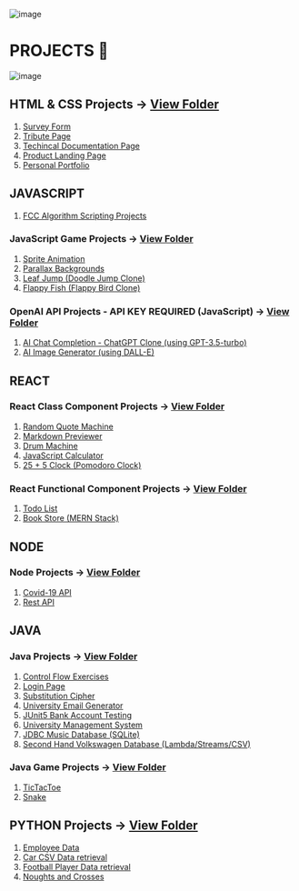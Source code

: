 ![image](https://github.com/StevieJSmith/Graduate-Projects/blob/main/Images/Name%20Banner.png)
# PROJECTS :eyes:

![image](https://github.com/StevieJSmith/CS-Projects/blob/main/Images/Tech%20Stack.png)

## HTML & CSS Projects &rarr; [View Folder](https://github.com/StevieJSmith/Graduate-Projects/tree/main/HTML%20%26%20CSS%20Projects)
1. [Survey Form](https://github.com/StevieJSmith/Graduate-Projects/tree/main/HTML%20%26%20CSS%20Projects/Survey%20Form)
2. [Tribute Page](https://github.com/StevieJSmith/Graduate-Projects/tree/main/HTML%20%26%20CSS%20Projects/Tribute%20Page)
3. [Techincal Documentation Page](https://github.com/StevieJSmith/Graduate-Projects/tree/main/HTML%20%26%20CSS%20Projects/Technical%20Documentation%20Page)
4. [Product Landing Page](https://github.com/StevieJSmith/Graduate-Projects/tree/main/HTML%20%26%20CSS%20Projects/Product%20Landing%20Page)
5. [Personal Portfolio](https://github.com/StevieJSmith/Graduate-Projects/tree/main/HTML%20%26%20CSS%20Projects/Personal%20Portfolio%20Webpage)

## JAVASCRIPT

1. [FCC Algorithm Scripting Projects](https://github.com/StevieJSmith/CS-Projects/blob/main/JavaScript%20Projects/JavascriptAlgorithmScriptingChallenges.js)

### JavaScript Game Projects &rarr; [View Folder](https://github.com/StevieJSmith/CS-Graduate-Projects/tree/main/JavaScript%20Game%20Projects)
1. [Sprite Animation](https://github.com/StevieJSmith/CS-Graduate-Projects/tree/main/JavaScript%20Game%20Projects/Sprite%20Animation)
2. [Parallax Backgrounds](https://github.com/StevieJSmith/CS-Graduate-Projects/tree/main/JavaScript%20Game%20Projects/Parallax%20Backgrounds)
3. [Leaf Jump (Doodle Jump Clone)](https://github.com/StevieJSmith/CS-Graduate-Projects/tree/main/JavaScript%20Game%20Projects/Leaf%20Jump%20(Doodle%20Jump%20Clone))
4. [Flappy Fish (Flappy Bird Clone)](https://github.com/StevieJSmith/CS-Graduate-Projects/tree/main/JavaScript%20Game%20Projects/Flappy%20Fish%20(Flappy%20Bird%20Clone))

### OpenAI API Projects - API KEY REQUIRED (JavaScript) &rarr; [View Folder](https://github.com/StevieJSmith/CS-Graduate-Projects/tree/main/OpenAI%20API%20Projects%20(JavaScript))
1. [AI Chat Completion - ChatGPT Clone (using GPT-3.5-turbo)](https://github.com/StevieJSmith/CS-Graduate-Projects/tree/main/OpenAI%20API%20Projects%20(JavaScript)/AI%20Chat%20Completion%20-%20ChatGPT%20Clone%20(using%20GPT-3.5-turbo))
2. [AI Image Generator (using DALL-E)](https://github.com/StevieJSmith/CS-Graduate-Projects/tree/main/OpenAI%20API%20Projects%20(JavaScript)/AI%20Chat%20Completion%20-%20ChatGPT%20Clone%20(using%20GPT-3.5-turbo))

## REACT

### React Class Component Projects &rarr; [View Folder](https://github.com/StevieJSmith/Graduate-Projects/tree/main/Front%20End%20Development%20Libraries%20Projects%20(React))
1. [Random Quote Machine](https://github.com/StevieJSmith/Graduate-Projects/tree/main/Front%20End%20Development%20Libraries%20Projects%20(React)/Random%20Quote%20Machine)
2. [Markdown Previewer](https://github.com/StevieJSmith/Graduate-Projects/tree/main/Front%20End%20Development%20Libraries%20Projects%20(React)/Markdown%20Previewer)
3. [Drum Machine](https://github.com/StevieJSmith/Graduate-Projects/tree/main/Front%20End%20Development%20Libraries%20Projects%20(React)/Drum%20Machine)
4. [JavaScript Calculator](https://github.com/StevieJSmith/Graduate-Projects/tree/main/Front%20End%20Development%20Libraries%20Projects%20(React)/JavaScript%20Calculator)
5. [25 + 5 Clock (Pomodoro Clock)](https://github.com/StevieJSmith/Graduate-Projects/tree/main/Front%20End%20Development%20Libraries%20Projects%20(React)/25%20%2B%205%20Clock)

### React Functional Component Projects &rarr; [View Folder](https://github.com/StevieJSmith/CS-Projects/tree/main/React%20Projects/Functional%20Component%20Projects)
1. [Todo List](https://github.com/StevieJSmith/CS-Projects/tree/main/React%20Projects/Functional%20Component%20Projects/Todo%20List)
2. [Book Store (MERN Stack)](https://github.com/StevieJSmith/CS-Projects/tree/main/React%20Projects/Functional%20Component%20Projects/BookStore%20(MERN%20Stack))

## NODE

### Node Projects &rarr; [View Folder](https://github.com/StevieJSmith/CS-Projects/tree/main/Node%20Projects)
1. [Covid-19 API](https://github.com/StevieJSmith/CS-Projects/blob/main/Node%20Projects/Covid-19%20API/index.js)
2. [Rest API](https://github.com/StevieJSmith/CS-Projects/tree/main/Node%20Projects/Rest%20API)

## JAVA

### Java Projects &rarr; [View Folder](https://github.com/StevieJSmith/CS-Graduate-Projects/tree/main/Java%20Projects)
1. [Control Flow Exercises](https://github.com/StevieJSmith/CS-Projects/blob/main/Java%20Projects/ControlFlowExercises.java)
2. [Login Page](https://github.com/StevieJSmith/CS-Graduate-Projects/tree/main/Java%20Projects/Login%20Page%20(Without%20Database))
3. [Substitution Cipher](https://github.com/StevieJSmith/CS-Graduate-Projects/tree/main/Java%20Projects/Substitution%20Cipher)
4. [University Email Generator](https://github.com/StevieJSmith/CS-Projects/tree/main/Java%20Projects/University%20Email%20Generator%20(without%20database))
5. [JUnit5 Bank Account Testing](https://github.com/StevieJSmith/CS-Projects/tree/main/Java%20Projects/JUnit5%20Bank%20Account%20Testing)
6. [University Management System](https://github.com/StevieJSmith/CS-Projects/tree/main/Java%20Projects/University%20Management%20System)
7. [JDBC Music Database (SQLite)](https://github.com/StevieJSmith/CS-Projects/tree/main/Java%20Projects/JDBC%20Music%20Database)
8. [Second Hand Volkswagen Database (Lambda/Streams/CSV)](https://github.com/StevieJSmith/CS-Projects/tree/main/Java%20Projects/Second%20Hand%20Volkswagen%20Database)

### Java Game Projects &rarr; [View Folder](https://github.com/StevieJSmith/CS-Graduate-Projects/tree/main/Java%20Game%20Projects)
1. [TicTacToe](https://github.com/StevieJSmith/CS-Graduate-Projects/tree/main/Java%20Game%20Projects/TicTacToe)
2. [Snake](https://github.com/StevieJSmith/CS-Graduate-Projects/tree/main/Java%20Game%20Projects/Snake)

## PYTHON Projects &rarr; [View Folder](https://github.com/StevieJSmith/Graduate-Projects/tree/main/Python%20Projects)
1. [Employee Data](https://github.com/StevieJSmith/Graduate-Projects/blob/main/Python%20Projects/employee_data.py)
2. [Car CSV Data retrieval](https://github.com/StevieJSmith/Graduate-Projects/blob/main/Python%20Projects/csv_car_task.py)
3. [Football Player Data retrieval](https://github.com/StevieJSmith/CS-Graduate-Projects/blob/main/Python%20Projects/Football_Player_data_retrieval.py)
4. [Noughts and Crosses](https://github.com/StevieJSmith/CS-Graduate-Projects/blob/main/Python%20Projects/Noughts_and_Crosses.py)
